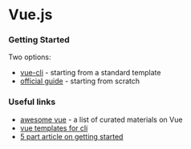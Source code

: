 # Vue.js

### Getting Started
Two options:
* [vue-cli](https://github.com/vuejs/vue-cli) - starting from a standard template
* [official guide](https://vuejs.org/v2/guide/) - starting from scratch

### Useful links
* [awesome vue](https://github.com/vuejs/awesome-vue) - a list of curated materials on Vue
* [vue templates for cli](https://github.com/vuejs-templates)
* [5 part article on getting started](https://css-tricks.com/guides/vue/)
